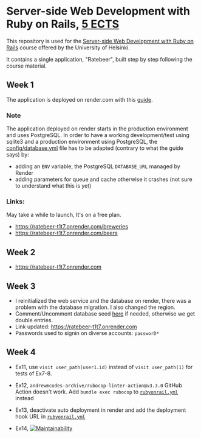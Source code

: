 # Server-side Web Development with Ruby on Rails, [5 ECTS](https://studies.helsinki.fi/courses/course-implementation/otm-7c59477c-a0f6-47ce-9de0-1bc6669a2523/TKT21003)

This repository is used for the [Server-side Web Development with Ruby on Rails](https://github.com/mluukkai/WebPalvelinohjelmointi2023/tree/main?tab=readme-ov-file) course offered by the University of Helsinki.

It contains a single application, "Ratebeer", built step by step following the course material.

## Week 1
The application is deployed on render.com with this [guide](https://render.com/docs/deploy-rails#use-renderyaml-to-deploy).

### Note
The application deployed on render starts in the production environment and uses PostgreSQL. In order to have a working development/test using sqlite3 and a production environment using PostgreSQL, the [config/database.yml](/config/database.yml) file has to be adapted (contrary to what the guide says) by:
  - adding an `ENV` variable, the PostgreSQL `DATABASE_URL` managed by Render
  - adding parameters for queue and cache otherwise it crashes (not sure to understand what this is yet)

### Links:
May take a while to launch, It's on a free plan.
- https://ratebeer-t1t7.onrender.com/breweries
- https://ratebeer-t1t7.onrender.com/beers

## Week 2
- https://ratebeer-t1t7.onrender.com

## Week 3
- I reinitialized the web service and the database on render, there was a problem with the database migration. I also changed the region.
- Comment/Uncomment database seed [here](/bin/render-build.sh) if needed, otherwise we get double entries.
- Link updated: https://ratebeer-t1t7.onrender.com
- Passwords used to signin on diverse accounts: `passworD*`

## Week 4
- Ex11, use `visit user_path(user1.id)` instead of `visit user_path(1)` for tests of Ex7-8.
- Ex12, `andrewmcodes-archive/rubocop-linter-action@v3.3.0` GitHub Action doesn't work. Add `bundle exec rubocop` to [`rubyonrail.yml`](/.github/workflows/rubyonrails.yml) instead
- Ex13, deactivate auto deployment in render and add the deployment hook URL in [`rubyonrail.yml`](/.github/workflows/rubyonrails.yml)

- Ex14, [![Maintainability](https://api.codeclimate.com/v1/badges/b599a0be33fab8a8acc3/maintainability)](https://codeclimate.com/github/sushashi/webdev-rubyonrails/maintainability)